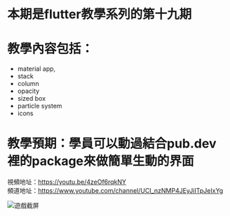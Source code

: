 # 本期是flutter教學系列的第十九期

# 教學內容包括：
- material app, 
- stack
- column
- opacity
- sized box
- particle system
- icons
# 教學預期：學員可以動過結合pub.dev裡的package來做簡單生動的界面
視頻地址：https://youtu.be/4zeOf6rqkNY <br>
頻道地址：https://www.youtube.com/channel/UCI_nzNMP4JEyJiITpJeIxYg

![遊戲截屏](https://github.com/imperativelyfunctional/dynamic_background_login/blob/main/Simulator%20Screen%20Recording%20-%20iPhone%2013%20Pro%20Max%20-%202022-04-26%20at%2021.01.46.gif)
